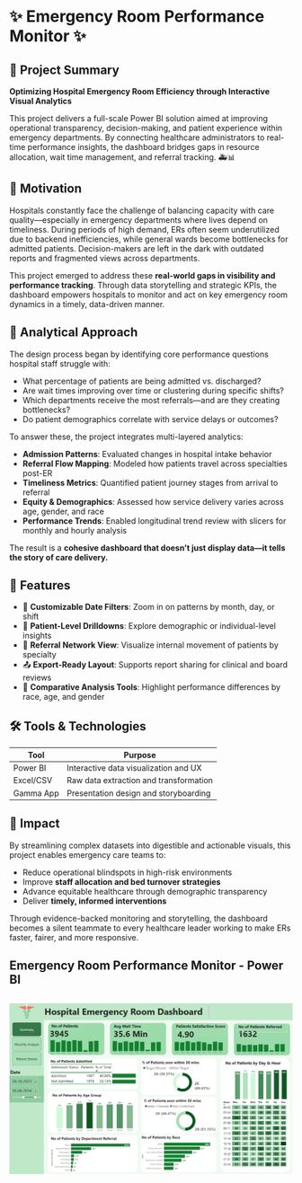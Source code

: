 # ✨ Emergency Room Performance Monitor ✨

## 🌟 Project Summary

**Optimizing Hospital Emergency Room Efficiency through Interactive Visual Analytics**

This project delivers a full-scale Power BI solution aimed at improving operational transparency, decision-making, and patient experience within emergency departments. By connecting healthcare administrators to real-time performance insights, the dashboard bridges gaps in resource allocation, wait time management, and referral tracking. 🚑📊

## 📌 Motivation

Hospitals constantly face the challenge of balancing capacity with care quality—especially in emergency departments where lives depend on timeliness. During periods of high demand, ERs often seem underutilized due to backend inefficiencies, while general wards become bottlenecks for admitted patients. Decision-makers are left in the dark with outdated reports and fragmented views across departments.

This project emerged to address these **real-world gaps in visibility and performance tracking**. Through data storytelling and strategic KPIs, the dashboard empowers hospitals to monitor and act on key emergency room dynamics in a timely, data-driven manner.

## 🧠 Analytical Approach

The design process began by identifying core performance questions hospital staff struggle with:

* What percentage of patients are being admitted vs. discharged?
* Are wait times improving over time or clustering during specific shifts?
* Which departments receive the most referrals—and are they creating bottlenecks?
* Do patient demographics correlate with service delays or outcomes?

To answer these, the project integrates multi-layered analytics:

* **Admission Patterns**: Evaluated changes in hospital intake behavior
* **Referral Flow Mapping**: Modeled how patients travel across specialties post-ER
* **Timeliness Metrics**: Quantified patient journey stages from arrival to referral
* **Equity & Demographics**: Assessed how service delivery varies across age, gender, and race
* **Performance Trends**: Enabled longitudinal trend review with slicers for monthly and hourly analysis

The result is a **cohesive dashboard that doesn’t just display data—it tells the story of care delivery.**

## 📂 Features

* 📆 **Customizable Date Filters**: Zoom in on patterns by month, day, or shift
* 🧍 **Patient-Level Drilldowns**: Explore demographic or individual-level insights
* 🧾 **Referral Network View**: Visualize internal movement of patients by specialty
* 📤 **Export-Ready Layout**: Supports report sharing for clinical and board reviews
* 📌 **Comparative Analysis Tools**: Highlight performance differences by race, age, and gender

## 🛠️ Tools & Technologies

| Tool      | Purpose                                |
| --------- | -------------------------------------- |
| Power BI  | Interactive data visualization and UX  |
| Excel/CSV | Raw data extraction and transformation |
| Gamma App | Presentation design and storyboarding  |

## 🎯 Impact

By streamlining complex datasets into digestible and actionable visuals, this project enables emergency care teams to:

* Reduce operational blindspots in high-risk environments
* Improve **staff allocation and bed turnover strategies**
* Advance equitable healthcare through demographic transparency
* Deliver **timely, informed interventions**

Through evidence-backed monitoring and storytelling, the dashboard becomes a silent teammate to every healthcare leader working to make ERs faster, fairer, and more responsive.

## Emergency Room Performance Monitor - Power BI
![image](https://github.com/layashreeadepu/Emergency-Room-Performance-Monitor/blob/1e2ea1312f835f9d2a1fe8624044bd2e6d6332e3/Screenshot%202025-06-07%20173914.png)
---
